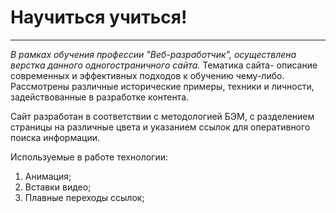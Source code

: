 # Научиться учиться!
------
 *В рамках обучения профессии "Веб-разработчик", осуществлена верстка данного одногостраничного сайта.*  Тематика сайта- описание современных и эффективных подходов к обучению чему-либо. Рассмотрены различные исторические примеры, техники и личности, задействованные в разработке контента.

Сайт разработан в соответствии с методологией БЭМ, с разделением страницы на различные цвета и указанием ссылок для оперативного поиска информации.

Используемые в работе технологии:

1. Анимация;
2. Вставки видео;
3. Плавные переходы ссылок;


